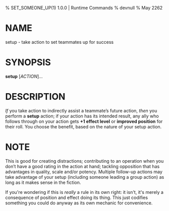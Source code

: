 % SET\_SOMEONE\_UP(1) 1.0.0 | Runtime Commands
% devnull
% May 2262

# NAME
setup - take action to set teammates up for success

# SYNOPSIS
**setup** [*ACTION*]...

# DESCRIPTION
_If_ you take action to indirectly assist a teammate’s future action, _then_ you perform a **setup** action; if your action has its intended result, any ally who follows through on your action gets **+1 effect level** or **improved position** for their roll. You choose the benefit, based on the nature of your setup action.

# NOTE
This is good for creating distractions; contributing to an operation when you don’t have a good rating in the action at hand; tackling opposition that has advantages in quality, scale and/or potency. Multiple follow-up actions may take advantage of your setup (including someone leading a group action) as long as it makes sense in the fiction.

If you're wondering if this is _really_ a rule in its own right: it isn't, it's merely a consequence of position and effect doing its thing. This just codifies something you could do anyway as its own mechanic for convenience. 

